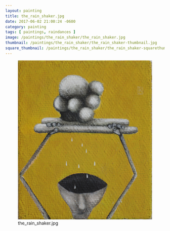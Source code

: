 ```yaml
---
layout: painting
title: the_rain_shaker.jpg
date: 2017-06-02 21:00:24 -0600
category: painting
tags: [ paintings, raindances ]
image: /paintings/the_rain_shaker/the_rain_shaker.jpg
thumbnail: /paintings/the_rain_shaker/the_rain_shaker-thumbnail.jpg
square_thumbnail: /paintings/the_rain_shaker/the_rain_shaker-squarethumb.jpg
---
```


<figure class="fullwidth"><img src="/paintings/the_rain_shaker/the_rain_shaker.jpg" alt="A painting titled: the_rain_shaker.jpg by painter Kyle Cunningham" /><figcaption>the_rain_shaker.jpg</figcaption></figure>
